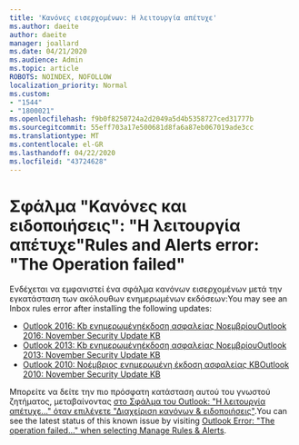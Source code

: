```yaml
---
title: 'Κανόνες εισερχομένων: Η λειτουργία απέτυχε'
ms.author: daeite
author: daeite
manager: joallard
ms.date: 04/21/2020
ms.audience: Admin
ms.topic: article
ROBOTS: NOINDEX, NOFOLLOW
localization_priority: Normal
ms.custom:
- "1544"
- "1800021"
ms.openlocfilehash: f9b0f8250724a2d2049a5d4b5358727ced31777b
ms.sourcegitcommit: 55eff703a17e500681d8fa6a87eb067019ade3cc
ms.translationtype: MT
ms.contentlocale: el-GR
ms.lasthandoff: 04/22/2020
ms.locfileid: "43724628"
---
```

# <a name="rules-and-alerts-error-the-operation-failed"></a><span data-ttu-id="823d3-102">Σφάλμα "Κανόνες και ειδοποιήσεις": "Η λειτουργία απέτυχε"</span><span class="sxs-lookup"><span data-stu-id="823d3-102">Rules and Alerts error: "The Operation failed"</span></span>

<span data-ttu-id="823d3-103">Ενδέχεται να εμφανιστεί ένα σφάλμα κανόνων εισερχομένων μετά την εγκατάσταση των ακόλουθων ενημερωμένων εκδόσεων:</span><span class="sxs-lookup"><span data-stu-id="823d3-103">You may see an Inbox rules error after installing the following updates:</span></span>

- [<span data-ttu-id="823d3-104">Outlook 2016: Kb ενημερωμένηέκδοση ασφαλείας Νοεμβρίου</span><span class="sxs-lookup"><span data-stu-id="823d3-104">Outlook 2016: November Security Update KB</span></span>](https://support.microsoft.com/help/4461506)
- [<span data-ttu-id="823d3-105">Outlook 2013: Kb ενημερωμένηέκδοση ασφαλείας Νοεμβρίου</span><span class="sxs-lookup"><span data-stu-id="823d3-105">Outlook 2013: November Security Update KB</span></span>](https://support.microsoft.com/help/4461486)
- [<span data-ttu-id="823d3-106">Outlook 2010: Νοέμβριος ενημερωμένη έκδοση ασφαλείας KB</span><span class="sxs-lookup"><span data-stu-id="823d3-106">Outlook 2010: November Security Update KB</span></span>](https://support.microsoft.com/help/4461585)

<span data-ttu-id="823d3-107">Μπορείτε να δείτε την πιο πρόσφατη κατάσταση αυτού του γνωστού ζητήματος, μεταβαίνοντας [στο Σφάλμα του Outlook: "Η λειτουργία απέτυχε..." όταν επιλέγετε "Διαχείριση κανόνων & ειδοποιήσεις"](https://support.office.com/article/Outlook-Error-The-operation-failed-when-selecting-Manage-Rules-Alerts-64b6ff77-98c2-4564-9cbf-25bd8e17fb8b%20).</span><span class="sxs-lookup"><span data-stu-id="823d3-107">You can see the latest status of this known issue by visiting [Outlook Error: "The operation failed..." when selecting Manage Rules & Alerts](https://support.office.com/article/Outlook-Error-The-operation-failed-when-selecting-Manage-Rules-Alerts-64b6ff77-98c2-4564-9cbf-25bd8e17fb8b%20).</span></span>